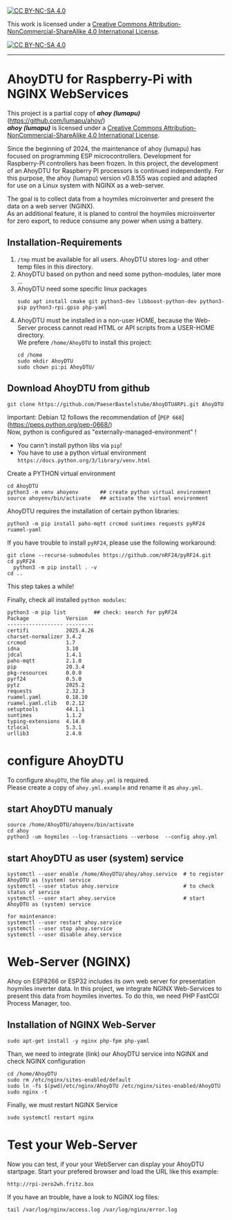 [![CC BY-NC-SA 4.0][cc-by-nc-sa-shield]][cc-by-nc-sa]

This work is licensed under a
[Creative Commons Attribution-NonCommercial-ShareAlike 4.0 International License][cc-by-nc-sa].

[![CC BY-NC-SA 4.0][cc-by-nc-sa-image]][cc-by-nc-sa]

[cc-by-nc-sa]: https://creativecommons.org/licenses/by-nc-sa/4.0/deed.de
[cc-by-nc-sa-image]: https://licensebuttons.net/l/by-nc-sa/4.0/88x31.png
[cc-by-nc-sa-shield]: https://img.shields.io/badge/License-CC%20BY--NC--SA%204.0-lightgrey.svg

---
# AhoyDTU for Raspberry-Pi with NGINX WebServices

This project is a partial copy of ***ahoy (lumapu)*** (https://github.com/lumapu/ahoy/)  
***ahoy (lumapu)*** is licensed under a
[Creative Commons Attribution-NonCommercial-ShareAlike 4.0 International License][cc-by-nc-sa].

Since the beginning of 2024, the maintenance of ahoy (lumapu) has focused on programming ESP microcontrollers.
Development for Raspberry-PI controllers has been frozen. 
In this project, the development of an AhoyDTU for Raspberry PI processors is continued independently.
For this purpose, the ahoy (lumapu) version v0.8.155 was copied and adapted for use on a Linux system with NGINX as a web-server.

The goal is to collect data from a hoymiles microinverter and present the data on a web server (NGINX).  
As an additional feature, it is planed to control the hoymiles microinverter for zero export, to reduce consume any power when using a battery.

## Installation-Requirements
1. `/tmp` must be available for all users. AhoyDTU stores log- and other temp files in this directory.
2. AhoyDTU based on python and need some python-modules, later more ...
3. AhoyDTU need some specific linux packages
   ```code
   sudo apt install cmake git python3-dev libboost-python-dev python3-pip python3-rpi.gpio php-yaml
   ```
4. AhoyDTU must be installed in a non-user HOME, because the Web-Server process cannot read HTML or API scripts from a USER-HOME directory.  
   We prefere `/home/AhoyDTU` to install this project:
   ```code
   cd /home
   sudo mkdir AhoyDTU
   sudo chown pi:pi AhoyDTU/
   ```

## Download AhoyDTU from github
```code
git clone https://github.com/PaeserBastelstube/AhoyDTU4RPi.git AhoyDTU
```

Important: Debian 12 follows the recommendation of [`PEP 668`]
(https://peps.python.org/pep-0668/)  
Now, python is configured as "externally-managed-environment" !
- You cann't install python libs via `pip`!
- You have to use a python virtual environment `https://docs.python.org/3/library/venv.html`

Create a PYTHON virtual environment
```code
cd AhoyDTU
python3 -m venv ahoyenv       ## create python virtual environment
source ahoyenv/bin/activate   ## activate the virtual environment
```

AhoyDTU requires the installation of certain python libraries:
```code
python3 -m pip install paho-mqtt crcmod suntimes requests pyRF24 ruamel-yaml
```

If you have trouble to install `pyRF24`, please use the following workaround:
```code
git clone --recurse-submodules https://github.com/nRF24/pyRF24.git
cd pyRF24
  python3 -m pip install . -v
cd ..
```
This step takes a while!


Finally, check all installed `python modules`:
```code
python3 -m pip list         ## check: search for pyRF24
Package            Version
------------------ ---------
certifi            2025.4.26
charset-normalizer 3.4.2
crcmod             1.7
idna               3.10
jdcal              1.4.1
paho-mqtt          2.1.0
pip                20.3.4
pkg-resources      0.0.0
pyrf24             0.5.0
pytz               2025.2
requests           2.32.3
ruamel.yaml        0.18.10
ruamel.yaml.clib   0.2.12
setuptools         44.1.1
suntimes           1.1.2
typing-extensions  4.14.0
tzlocal            5.3.1
urllib3            2.4.0
```

# configure AhoyDTU
To configure `AhoyDTU`, the file `ahoy.yml` is required.  
Please create a copy of `ahoy.yml.example` and rename it as `ahoy.yml`.

## start AhoyDTU manualy
```code
source /home/AhoyDTU/ahoyenv/bin/activate
cd ahoy
python3 -um hoymiles --log-transactions --verbose  --config ahoy.yml
```

## start AhoyDTU as user (system) service
```code
systemctl --user enable /home/AhoyDTU/ahoy/ahoy.service  # to register AhoyDTU as (system) service
systemctl --user status ahoy.service                     # to check status of service
systemctl --user start ahoy.service                      # start AhoyDTU as (system) service

for maintenance:
systemctl --user restart ahoy.service
systemctl --user stop ahoy.service
systemctl --user disable ahoy.service
```


# Web-Server (NGINX)
Ahoy on ESP8266 or ESP32 includes its own web server for presentation hoymiles inverter data.
In this project, we integrate NGINX Web-Services to present this data from hoymiles invertes.
To do this, we need PHP FastCGI Process Manager, too.

## Installation of NGINX Web-Server
```code
sudo apt-get install -y nginx php-fpm php-yaml
```

Than, we need to integrate (link) our AhoyDTU service into NGINX and check NGINX configuration
```code
cd /home/AhoyDTU
sudo rm /etc/nginx/sites-enabled/default
sudo ln -fs $(pwd)/etc/nginx/AhoyDTU /etc/nginx/sites-enabled/AhoyDTU
sudo nginx -t
```

Finally, we must restart NGINX Service
```code
sudo systemctl restart nginx
```

# Test your Web-Server
Now you can test, if your your WebServer can display your AhoyDTU startpage. Start your prefered browser and load the URL like this example:
```code
http://rpi-zero2wh.fritz.box
```

If you have an trouble, have a look to NGINX log files:
```code
tail /var/log/nginx/access.log /var/log/nginx/error.log
```
